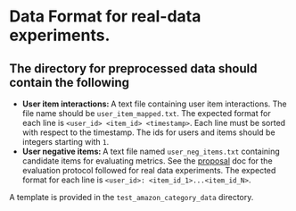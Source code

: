 # Data Format for real-data experiments.

## The directory for preprocessed data should contain the following

+   <b> User item interactions: </b> A text file containing user item
    interactions. The file name should be `user_item_mapped.txt`. The expected
    format for each line is `<user_id> <item_id> <timestamp>`. Each line must be
    sorted with respect to the timestamp. The ids for users and items should be
    integers starting with `1`.
+   <b> User negative items: </b> A text file named `user_neg_items.txt`
    containing candidate items for evaluating metrics. See the
    [proposal](https://docs.google.com/document/d/1yGNtBrRIExcP4Fr_SZrX7kplm_C4DXiY_dbmYF1uTpg/edit#bookmark=id.4dm5yebd3f21)
    doc for the evaluation protocol followed for real data experiments. The
    expected format for each line is `<user_id>: <item_id_1>...<item_id_N>`.

A template is provided in the `test_amazon_category_data` directory.
